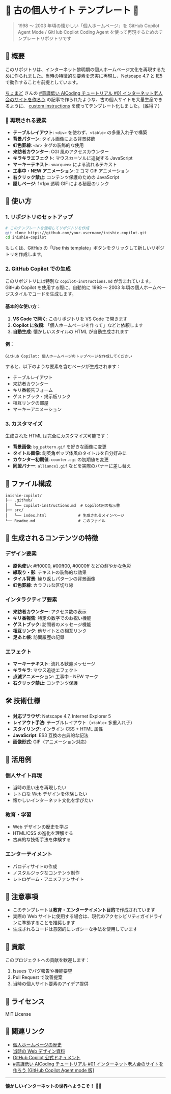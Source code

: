 # 🌟 古の個人サイト テンプレート 🌟

> 1998 ～ 2003 年頃の懐かしい「個人ホームページ」を GitHub Copilot Agent Mode / GitHub Copilot Coding Agent を使って再現するためのテンプレートリポジトリです

## 📝 概要

このリポジトリは、インターネット黎明期の個人ホームページ文化を再現するために作られました。当時の特徴的な要素を忠実に再現し、Netscape 4.7 と IE5 で動作することを前提としています。

[ちょまど](https://x.com/chomado) さんの [#意識低い AICoding チュートリアル #01 インターネット老人会のサイトを作ろう](https://qiita.com/chomado/items/acaf251a2f6bf984a3df) の記事で作られたような、古の個人サイトを大量生産できるように、
[custom instructions](https://docs.github.com/ja/enterprise-cloud@latest/copilot/customizing-copilot/adding-repository-custom-instructions-for-github-copilot) を使ってテンプレート化しました。（誰得？）

### 🎨 再現される要素

- **テーブルレイアウト**: `<div>` を使わず、`<table>` の多重入れ子で構築
- **背景パターン**: タイル画像による背景装飾
- **虹色罫線**: `<hr>` タグの装飾的な使用
- **来訪者カウンター**: CGI 風のアクセスカウンター
- **キラキラエフェクト**: マウスカーソルに追従する JavaScript
- **マーキーテキスト**: `<marquee>` による流れるテキスト
- **工事中・NEW アニメーション**: 2 コマ GIF アニメーション
- **右クリック禁止**: コンテンツ保護のための JavaScript
- **隠しページ**: 1×1px 透明 GIF による秘密のリンク

## 🚀 使い方

### 1. リポジトリのセットアップ

```bash
# このテンプレートを使用してリポジトリを作成
git clone https://github.com/your-username/inishie-copilot.git
cd inishie-copilot
```

もしくは、GitHub の「Use this template」ボタンをクリックして新しいリポジトリを作成します。

### 2. GitHub Copilot での生成

このリポジトリには特別な `copilot-instructions.md` が含まれています。GitHub Copilot を使用する際に、自動的に 1998 ～ 2003 年頃の個人ホームページスタイルでコードを生成します。

#### 基本的な使い方：

1. **VS Code で開く**: このリポジトリを VS Code で開きます
2. **Copilot に依頼**: 「個人ホームページを作って」などと依頼します
3. **自動生成**: 懐かしいスタイルの HTML が自動生成されます

#### 例：

```
GitHub Copilot: 個人ホームページのトップページを作成してください
```

すると、以下のような要素を含むページが生成されます：

- テーブルレイアウト
- 来訪者カウンター
- キリ番報告フォーム
- ゲストブック・掲示板リンク
- 相互リンクの部屋
- マーキーアニメーション

### 3. カスタマイズ

生成された HTML は完全にカスタマイズ可能です：

- **背景画像**: `bg_pattern.gif` を好きな画像に変更
- **タイトル画像**: 創英角ポップ体風のタイトルを自分好みに
- **カウンター初期値**: `counter.cgi` の初期値を変更
- **同盟バナー**: `alliance1.gif` などを実際のバナーに差し替え

## 📁 ファイル構成

```
inishie-copilot/
├── .github/
│   └── copilot-instructions.md  # Copilot用の指示書
├── src/
│   └── index.html              # 生成されるメインページ
└── Readme.md                   # このファイル
```

## 🎯 生成されるコンテンツの特徴

### デザイン要素

- **原色使い**: #ff0000, #00ff00, #0000ff などの鮮やかな色彩
- **縁取り・影**: テキストの装飾的な効果
- **タイル背景**: 繰り返しパターンの背景画像
- **虹色罫線**: カラフルな区切り線

### インタラクティブ要素

- **来訪者カウンター**: アクセス数の表示
- **キリ番報告**: 特定の数字でのお祝い機能
- **ゲストブック**: 訪問者のメッセージ機能
- **相互リンク**: 他サイトとの相互リンク
- **足あと帳**: 訪問履歴の記録

### エフェクト

- **マーキーテキスト**: 流れる歓迎メッセージ
- **キラキラ**: マウス追従エフェクト
- **点滅アニメーション**: 工事中・NEW マーク
- **右クリック禁止**: コンテンツ保護

## 🛠️ 技術仕様

- **対応ブラウザ**: Netscape 4.7, Internet Explorer 5
- **レイアウト手法**: テーブルレイアウト（`<table>` 多重入れ子）
- **スタイリング**: インライン CSS + HTML 属性
- **JavaScript**: ES3 互換の古典的な記法
- **画像形式**: GIF（アニメーション対応）

## 🎉 活用例

### 個人サイト再現

- 当時の思い出を再現したい
- レトロな Web デザインを体験したい
- 懐かしいインターネット文化を学びたい

### 教育・学習

- Web デザインの歴史を学ぶ
- HTML/CSS の進化を理解する
- 古典的な技術手法を体験する

### エンターテイメント

- パロディサイトの作成
- ノスタルジックなコンテンツ制作
- レトロゲーム・アニメファンサイト

## 📖 注意事項

- このテンプレートは**教育・エンターテイメント目的**で作成されています
- 実際の Web サイトに使用する場合は、現代のアクセシビリティガイドラインに準拠することを推奨します
- 生成されるコードは意図的にレガシーな手法を使用しています

## 🤝 貢献

このプロジェクトへの貢献を歓迎します：

1. Issues でバグ報告や機能要望
2. Pull Request で改善提案
3. 当時の個人サイト要素のアイデア提供

## 📜 ライセンス

MIT License

## 🔗 関連リンク

- [個人ホームページの歴史](https://example.com)
- [当時の Web デザイン資料](https://example.com)
- [GitHub Copilot 公式ドキュメント](https://docs.github.com/copilot)
- [#意識低い AICoding チュートリアル #01 インターネット老人会のサイトを作ろう [GitHub Copilot Agent mode 版]](https://qiita.com/chomado/items/acaf251a2f6bf984a3df)

---

**懐かしいインターネットの世界へようこそ！** 🌈✨
